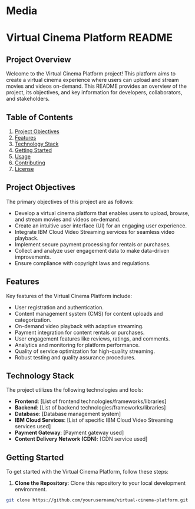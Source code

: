 # Media
# Virtual Cinema Platform README

## Project Overview

Welcome to the Virtual Cinema Platform project! This platform aims to create a virtual cinema experience where users can upload and stream movies and videos on-demand. This README provides an overview of the project, its objectives, and key information for developers, collaborators, and stakeholders.

## Table of Contents

1. [Project Objectives](#project-objectives)
2. [Features](#features)
3. [Technology Stack](#technology-stack)
4. [Getting Started](#getting-started)
5. [Usage](#usage)
6. [Contributing](#contributing)
7. [License](#license)

## Project Objectives

The primary objectives of this project are as follows:
- Develop a virtual cinema platform that enables users to upload, browse, and stream movies and videos on-demand.
- Create an intuitive user interface (UI) for an engaging user experience.
- Integrate IBM Cloud Video Streaming services for seamless video playback.
- Implement secure payment processing for rentals or purchases.
- Collect and analyze user engagement data to make data-driven improvements.
- Ensure compliance with copyright laws and regulations.

## Features

Key features of the Virtual Cinema Platform include:
- User registration and authentication.
- Content management system (CMS) for content uploads and categorization.
- On-demand video playback with adaptive streaming.
- Payment integration for content rentals or purchases.
- User engagement features like reviews, ratings, and comments.
- Analytics and monitoring for platform performance.
- Quality of service optimization for high-quality streaming.
- Robust testing and quality assurance procedures.

## Technology Stack

The project utilizes the following technologies and tools:
- **Frontend**: [List of frontend technologies/frameworks/libraries]
- **Backend**: [List of backend technologies/frameworks/libraries]
- **Database**: [Database management system]
- **IBM Cloud Services**: [List of specific IBM Cloud Video Streaming services used]
- **Payment Gateway**: [Payment gateway used]
- **Content Delivery Network (CDN)**: [CDN service used]

## Getting Started

To get started with the Virtual Cinema Platform, follow these steps:

1. **Clone the Repository**: Clone this repository to your local development environment.

```bash
git clone https://github.com/yourusername/virtual-cinema-platform.git
